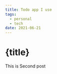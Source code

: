 ```yaml
---
title: Todo app I use
tags: 
  - personal
  - tech
date: 2021-06-21
---
```


# {title}


This is Second post
